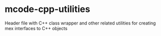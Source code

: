 mcode-cpp-utilities
===================

Header file with C++ class wrapper and other related utilities for creating mex interfaces to C++ objects
